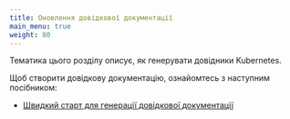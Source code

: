 ```yaml
---
title: Оновлення довідкової документації
main_menu: true
weight: 80
---
```


Тематика цього розділу описує, як генерувати довідники Kubernetes.

Щоб створити довідкову документацію, ознайомтесь з наступним посібником:

* [Швидкий старт для генерації довідкової документації](/uk/docs/contribute/generate-ref-docs/quickstart/)

